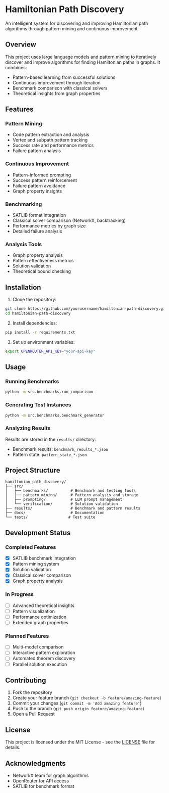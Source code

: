 # Hamiltonian Path Discovery

An intelligent system for discovering and improving Hamiltonian path algorithms through pattern mining and continuous improvement.

## Overview

This project uses large language models and pattern mining to iteratively discover and improve algorithms for finding Hamiltonian paths in graphs. It combines:
- Pattern-based learning from successful solutions
- Continuous improvement through iteration
- Benchmark comparison with classical solvers
- Theoretical insights from graph properties

## Features

### Pattern Mining
- Code pattern extraction and analysis
- Vertex and subpath pattern tracking
- Success rate and performance metrics
- Failure pattern analysis

### Continuous Improvement
- Pattern-informed prompting
- Success pattern reinforcement
- Failure pattern avoidance
- Graph property insights

### Benchmarking
- SATLIB format integration
- Classical solver comparison (NetworkX, backtracking)
- Performance metrics by graph size
- Detailed failure analysis

### Analysis Tools
- Graph property analysis
- Pattern effectiveness metrics
- Solution validation
- Theoretical bound checking

## Installation

1. Clone the repository:
```bash
git clone https://github.com/yourusername/hamiltonian-path-discovery.git
cd hamiltonian-path-discovery
```

2. Install dependencies:
```bash
pip install -r requirements.txt
```

3. Set up environment variables:
```bash
export OPENROUTER_API_KEY="your-api-key"
```

## Usage

### Running Benchmarks
```bash
python -m src.benchmarks.run_comparison
```

### Generating Test Instances
```bash
python -m src.benchmarks.benchmark_generator
```

### Analyzing Results
Results are stored in the `results/` directory:
- Benchmark results: `benchmark_results_*.json`
- Pattern state: `pattern_state_*.json`

## Project Structure

```
hamiltonian_path_discovery/
├── src/
│   ├── benchmarks/          # Benchmark and testing tools
│   ├── pattern_mining/      # Pattern analysis and storage
│   ├── prompting/           # LLM prompt management
│   └── verification/        # Solution validation
├── results/                 # Benchmark and pattern results
├── docs/                    # Documentation
└── tests/                  # Test suite
```

## Development Status

### Completed Features
- [x] SATLIB benchmark integration
- [x] Pattern mining system
- [x] Solution validation
- [x] Classical solver comparison
- [x] Graph property analysis

### In Progress
- [ ] Advanced theoretical insights
- [ ] Pattern visualization
- [ ] Performance optimization
- [ ] Extended graph properties

### Planned Features
- [ ] Multi-model comparison
- [ ] Interactive pattern exploration
- [ ] Automated theorem discovery
- [ ] Parallel solution execution

## Contributing

1. Fork the repository
2. Create your feature branch (`git checkout -b feature/amazing-feature`)
3. Commit your changes (`git commit -m 'Add amazing feature'`)
4. Push to the branch (`git push origin feature/amazing-feature`)
5. Open a Pull Request

## License

This project is licensed under the MIT License - see the [LICENSE](LICENSE) file for details.

## Acknowledgments

- NetworkX team for graph algorithms
- OpenRouter for API access
- SATLIB for benchmark format
